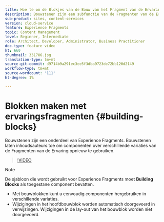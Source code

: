```yaml
---
title: Hoe te om de Blokjes van de Bouw van het Fragment van de Ervaring te gebruiken
description: Bouwstenen zijn een subfunctie van de Fragmenten van de Ervaring die het hergebruik van authored componenten over variaties van de Fragmenten van de Ervaring toelaat.
sub-product: sites, content-services
version: cloud-service
feature: Experience Fragments
topic: Content Management
level: Beginner, Intermediate
role: Architect, Developer, Administrator, Business Practitioner
doc-type: feature video
kt: 660
thumbnail: 331786.jpg
translation-type: tm+mt
source-git-commit: d9714b9a291ec3ee5f3dba9723de72bb120d2149
workflow-type: tm+mt
source-wordcount: '111'
ht-degree: 1%

---
```



# Blokken maken met ervaringsfragmenten {#building-blocks}

Bouwstenen zijn een onderdeel van Experience Fragments. Bouwstenen laten inhoudsauteurs toe om componenten over verschillende variaties van de Fragmenten van de Ervaring opnieuw te gebruiken.

>[!VIDEO](https://video.tv.adobe.com/v/331786/?quality=12&learn=on)

>[!NOTE]
>
> De sjabloon die wordt gebruikt voor Experience Fragments moet **Building Blocks** als toegestane component bevatten.

* Met bouwblokken kunt u eenvoudig componenten hergebruiken in verschillende variaties.
* Wijzigingen in het hoofdbouwblok worden automatisch doorgevoerd in verwijzingen. Wijzigingen in de lay-out van het bouwblok worden niet doorgevoerd.